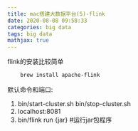 ```yaml
---
title: mac搭建大数据平台(5)-flink
date: 2020-08-08 09:58:33
categories: big data
tags: big data
mathjax: true
---
```

flink的安装比较简单
```bash
    brew install apache-flink
```

默认命令和端口:
1. bin/start-cluster.sh  bin/stop-cluster.sh
2. localhost:8081
3. bin/flink run {jar} #运行jar包程序
